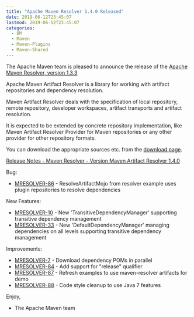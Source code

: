 ```yaml
---
title: "Apache Maven Resolver 1.4.0 Released"
date: 2019-06-12T23:45:07
lastmod: 2019-06-12T23:45:07
categories:
  - BM
  - Maven
  - Maven-Plugins
  - Maven-Shared
---
```

The Apache Maven team is pleased to announce the release of the 
[Apache Maven Resolver, version 1.3.3](https://maven.apache.org/resolver/index.html)

Apache Maven Artifact Resolver is a library for working with artifact
repositories and dependency resolution.

Maven Artifact Resolver deals with the specification of local repository,
remote repository, developer workspaces, artifact transports and artifact
resolution.

It is expected to be extended by concrete repository implementation, like Maven
Artifact Resolver Provider for Maven repositories or any other provider for
other repository formats.


You can download the appropriate sources etc. from the [download page](https://maven.apache.org/resolver/download.cgi).

<!-- more -->

[Release Notes - Maven Resolver - Version Maven Artifact Resolver 1.4.0](https://issues.apache.org/jira/secure/ReleaseNote.jspa?projectId=12320628&version=12345229)

Bug:

* [MRESOLVER-86](https://issues.apache.org/jira/browse/MRESOLVER-86) - ResolveArtifactMojo from resolver example uses plugin repositories to resolve dependencies

New Features:

* [MRESOLVER-10](https://issues.apache.org/jira/browse/MRESOLVER-10) - New 'TransitiveDependencyManager' supporting transitive dependency management
* [MRESOLVER-33](https://issues.apache.org/jira/browse/MRESOLVER-33) - New 'DefaultDependencyManager' managing dependencies on all levels supporting transitive dependency management

Improvements:

* [MRESOLVER-7](https://issues.apache.org/jira/browse/MRESOLVER-7) - Download dependency POMs in parallel
* [MRESOLVER-84](https://issues.apache.org/jira/browse/MRESOLVER-84) - Add support for "release" qualifier
* [MRESOLVER-87](https://issues.apache.org/jira/browse/MRESOLVER-87) - Refresh examples to use maven-resolver artifacts for demo
* [MRESOLVER-88](https://issues.apache.org/jira/browse/MRESOLVER-88) - Code style cleanup to use Java 7 features

Enjoy,

- The Apache Maven team
